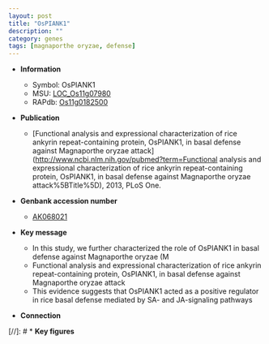 ```yaml
---
layout: post
title: "OsPIANK1"
description: ""
category: genes
tags: [magnaporthe oryzae, defense]
---
```


* **Information**  
    + Symbol: OsPIANK1  
    + MSU: [LOC_Os11g07980](http://rice.uga.edu/cgi-bin/ORF_infopage.cgi?orf=LOC_Os11g07980)  
    + RAPdb: [Os11g0182500](https://rapdb.dna.affrc.go.jp/locus/?name=Os11g0182500)  

* **Publication**  
    + [Functional analysis and expressional characterization of rice ankyrin repeat-containing protein, OsPIANK1, in basal defense against Magnaporthe oryzae attack](http://www.ncbi.nlm.nih.gov/pubmed?term=Functional analysis and expressional characterization of rice ankyrin repeat-containing protein, OsPIANK1, in basal defense against Magnaporthe oryzae attack%5BTitle%5D), 2013, PLoS One.

* **Genbank accession number**  
    + [AK068021](http://www.ncbi.nlm.nih.gov/nuccore/AK068021)

* **Key message**  
    + In this study, we further characterized the role of OsPIANK1 in basal defense against Magnaporthe oryzae (M
    + Functional analysis and expressional characterization of rice ankyrin repeat-containing protein, OsPIANK1, in basal defense against Magnaporthe oryzae attack
    + This evidence suggests that OsPIANK1 acted as a positive regulator in rice basal defense mediated by SA- and JA-signaling pathways

* **Connection**  

[//]: # * **Key figures**  


